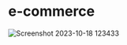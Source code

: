 # e-commerce

![Screenshot 2023-10-18 123433](https://github.com/Thorin70/e-commerce/assets/131689040/bbc038d4-463d-4773-a148-1ab230d166f4)
